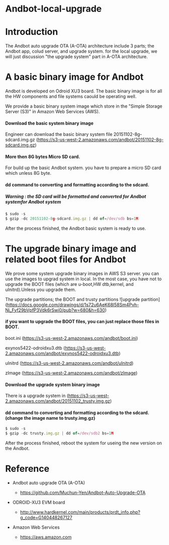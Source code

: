 # Andbot-local-upgrade

# Introduction

The Andbot auto upgrade OTA (A-OTA) architecture include 3 parts; the Andbot app, colud server, and upgrade system.
for the local upgrade, we will just discussion "the upgrade system" part in A-OTA architecture.

# A basic binary image for Andbot

Andbot is developed on Odroid XU3 board. The basic binary image is for all the HW components and file systems caould be operating well.


We provide a basic binary system image which store in the "Simple Storage Server (S3)" in Amazon Web Services (AWS).

#### Download the basic system binary image
Engineer can download the basic binary system file 20151102-8g-sdcard.img.gz (https://s3-us-west-2.amazonaws.com/andbot/20151102-8g-sdcard.img.gz)

#### More then 8G bytes Micro SD card.   
For build up the basic Andbot system. you have to prepare a micro SD card which unless 8G byte.

#### dd command to converting and formatting according to the sdcard.

##### Warning : the SD card will be formatted and converted for Andbot systemfor Andbot system

```javascript
$ sudo -s
$ gzip -dc 20151102-8g-sdcard.img.gz | dd of=/dev/sdb bs=1M
```

After the process finished, the Andbot basic system is ready to use.

# The upgrade binary image and related boot files for Andbot
We prove some system upgrade binary images in AWS S3 server. you can use the images to upgrad system in local.
In the most case, you have not to upgrade the BOOT files (which are u-boot,HW dtb,kernel, and uInitrd).Unless you upgrade them.

The upgrade partitions; the BOOT and trusty partitions
![upgrade partition] (https://docs.google.com/drawings/d/1s72u6AeK68l58Sm4Pvh-Ni_Fyf29bVpfP3Vdk6rSwi0/pub?w=680&h=630) 

#### if you want to upgrade the BOOT files, you can just replace those files in BOOT.
boot.ini	(https://s3-us-west-2.amazonaws.com/andbot/boot.ini)

exynos5422-odroidxu3.dtb	(https://s3-us-west-2.amazonaws.com/andbot/exynos5422-odroidxu3.dtb)

uInitrd	(https://s3-us-west-2.amazonaws.com/andbot/uInitrd)

zImage	(https://s3-us-west-2.amazonaws.com/andbot/zImage)


#### Download the upgrade system binary image
There is a upgrade system in (https://s3-us-west-2.amazonaws.com/andbot/20151102_trusty.img.gz)

#### dd command to converting and formatting according to the sdcard.(change the image name to trusty.img.gz)

```javascript
$ sudo -s
$ gzip -dc trusty.img.gz | dd of=/dev/sdb2 bs=1M
``` 

After the process finished, reboot the system for useing the new version on the Andbot.

# Reference
* Andbot auto upgrade OTA (A-OTA)
	* https://github.com/Muchun-Yen/Andbot-Auto-Upgrade-OTA

* ODROID-XU3 EVM board 
	* http://www.hardkernel.com/main/products/prdt_info.php?g_code=G140448267127	

* Amazon Web Services
	* https://aws.amazon.com